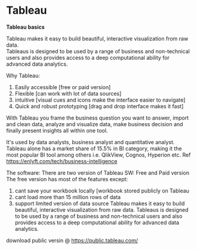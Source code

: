 # Tableau
**Tableau basics**

Tableau makes it easy to build beautiful, interactive visualization from raw data.  
Tableaus is designed to be used by a range of business and non-technical users and also provides access to a deep computational ability for advanced data analytics.

Why Tableau:
1. Easily accessible [free or paid version]
2. Flexible [can work with lot of data sources]
3. intuitive [visual cues and icons make the interface easier to navigate]
4. Quick and robust prototyping [drag and drop interface makes it fast]

With Tableau you frame the business question you want to answer, import and clean data, analyze  and visualize data, make business decision and finally present insights all within one tool.

It's used by data analysts, business analyst and quantitative analyst.  
Tableau alone has a market share of 15.5% in BI category, making it the most popular BI tool among others i.e. QlikView, Cognos, Hyperion etc. Ref https://enlyft.com/tech/business-intelligence

The software:
There are two version of Tableau SW: Free and Paid version  
The free version has most of the features except:  
1. cant save your workbook locally [workbook stored publicly on Tableau
2. cant load more than 15 million rows of data
3. support limited version of data source
Tableau makes it easy to build beautiful, interactive visualization from raw data.
Tableaus is designed to be used by a range of business and non-technical users and also provides access to a deep computational ability for advanced data analytics.  

download public versin @ https://public.tableau.com/
